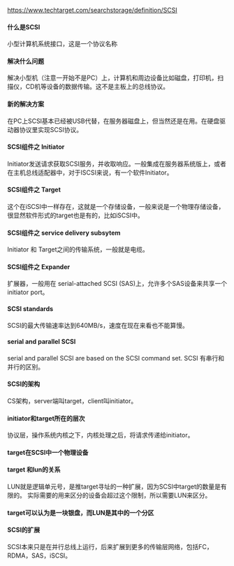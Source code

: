 https://www.techtarget.com/searchstorage/definition/SCSI

#### 什么是SCSI
小型计算机系统接口，这是一个协议名称

#### 解决什么问题
解决小型机（注意一开始不是PC）上，计算机和周边设备比如磁盘，打印机，扫描仪，CD机等设备的数据传输。这不是主板上的总线协议。

#### 新的解决方案
在PC上SCSI基本已经被USB代替，在服务器磁盘上，但当然还是在用。在硬盘驱动器协议里实现SCSI协议。

#### SCSI组件之 Initiator
Initiator发送请求获取SCSI服务，并收取响应。一般集成在服务器系统版上，或者在主机总线适配器中，对于ISCSI来说，有一个软件Initiator。

#### SCSI组件之 Target
这个在iSCSI中一样存在，这就是一个存储设备，一般来说是一个物理存储设备，很显然软件形式的target也是有的，比如iSCSI中。

#### SCSI组件之 service delivery subsytem
Initiator 和 Target之间的传输系统，一般就是电缆。

#### SCSI组件之 Expander
扩展器，一般用在 serial-attached SCSI (SAS)上，允许多个SAS设备来共享一个initiator port。

#### SCSI standards
SCSI的最大传输速率达到640MB/s，速度在现在来看也不能算慢。

#### serial and parallel SCSI
serial and parallel SCSI are based on the SCSI command set. SCSI 有串行和并行的区别。

#### SCSI的架构
CS架构，server端叫target，client叫initiator。

#### initiator和target所在的层次
协议层，操作系统内核之下，内核处理之后，将请求传递给initiator。

#### target在SCSI中一个物理设备

#### target 和lun的关系
LUN就是逻辑单元号，是推target寻址的一种扩展，因为SCSI中target的数量是有限的。
实际需要的用来区分的设备会超过这个限制，所以需要LUN来区分。

#### target可以认为是一块银盘，而LUN是其中的一个分区

#### SCSI的扩展
SCSI本来只是在并行总线上运行，后来扩展到更多的传输层网络，包括FC，RDMA，SAS，iSCSI。
